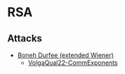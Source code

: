# RSA
## Attacks
- [Boneh Durfee (extended Wiener)](https://www.cryptologie.net/article/241/implementation-of-boneh-and-durfee-attack-on-rsas-low-private-exponents/) 
    - [VolgaQual22-CommExponents](./VolgaQual22-CommExponents)
